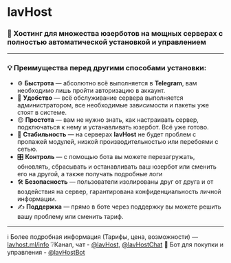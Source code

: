 # lavHost

### 🚀 Хостинг для множества юзерботов на мощных серверах с полностью автоматической установкой и управлением
  
<hr>

### 💡 Преимущества перед другими способами установки:
- ⚙️ **Быстрота** — абсолютно всё выполняется в **Telegram**, вам необходимо лишь пройти авторизацию в аккаунт.
- 💾 **Удобство** — всё обслуживание сервера выполняется администратором, все необходимые зависимости и пакеты уже стоят в системе.
- 😌 **Простота** — вам не нужно знать, как настраивать сервер, подключаться к нему и устанавливать юзербот. Всё уже готово.
- 📡 **Стабильность** — на серверах **lavHost** не будет проблем с пропажей модулей, низкой производительностью или перебоями с сетью.
- 🎛 **Контроль** — с помощью бота вы можете перезагружать, обновлять, сбрасывать и останавливать ваш юзербот или сменить его на другой, а также получать подробные логи
- 🛠 **Безопасность** — пользователи изолированы друг от друга и от воздействия на сервер, гарантирована конфиденциальность личной информации.
- ✍️ **Поддержка** — прямо в боте через поддержку вы можете решить вашу проблему или сменить тариф.

<hr>

ℹ️ Более подробная информация (Тарифы, цена, возможности) — [lavhost.ml/info](https://lavhost.ml/info)
❔Канал, чат - [@lavHost](https://t.me/lavHost), [@lavHostChat](https://t.me/lavHostChat)
📲 Бот для покупки и управления - [@lavHostBot](https://t.me/lavHostBot)
